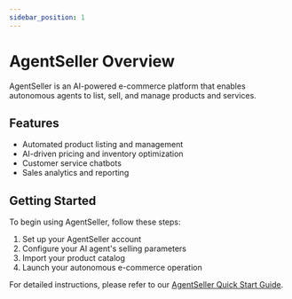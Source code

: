 ```yaml
---
sidebar_position: 1
---
```


# AgentSeller Overview

AgentSeller is an AI-powered e-commerce platform that enables autonomous agents to list, sell, and manage products and services.

## Features

- Automated product listing and management
- AI-driven pricing and inventory optimization
- Customer service chatbots
- Sales analytics and reporting

## Getting Started

To begin using AgentSeller, follow these steps:

1. Set up your AgentSeller account
2. Configure your AI agent's selling parameters
3. Import your product catalog
4. Launch your autonomous e-commerce operation

For detailed instructions, please refer to our [AgentSeller Quick Start Guide](./quickstart).